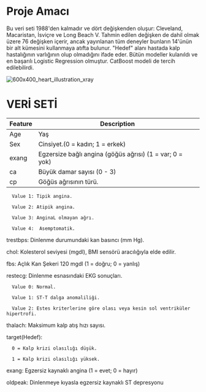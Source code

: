 # Proje Amacı 

Bu veri seti 1988'den kalmadır ve dört değişkenden oluşur: Cleveland, Macaristan, İsviçre ve Long Beach V. Tahmin edilen değişken de dahil olmak üzere 76 değişken içerir, ancak yayınlanan tüm deneyler bunların 14'ünün bir alt kümesini kullanmaya atıfta bulunur. "Hedef" alanı hastada kalp hastalığının varlığının olup olmadığını ifade eder. Bütün modeller kulanıldı ve en başarılı Logistic Regression olmuştur. CatBoost modeli de tercih edilebilirdi.

![600x400_heart_illustration_xray](https://github.com/user-attachments/assets/fd54e8dd-348e-48f4-9721-009f8118c6a7)


# VERİ SETİ

|Feature | Description                                                  |
| -------|--------------------------------------------------------------|
| Age    | Yaş                                                          |
| Sex    | Cinsiyet.(0 = kadın; 1 = erkek)                              |
| exang  | Egzersize bağlı angina (göğüs ağrısı) (1 = var; 0 = yok)     |
|ca      | Büyük damar sayısı (0 - 3)                                   |
|cp      | Göğüs ağrısının türü.                                        |

      Value 1: Tipik angina.

      Value 2: Atipik angina.

      Value 3: AnginaL olmayan ağrı.
      
      Value 4:  Asemptomatik.

trestbps: Dinlenme durumundaki kan basıncı (mm Hg).

chol: Kolesterol seviyesi (mgdl), BMI sensörü aracılığıyla elde edilir.

fbs: Açlık Kan Şekeri  120 mgdl (1 = doğru; 0 = yanlış)

restecg: Dinlenme esnasındaki EKG sonuçları.

      Value 0: Normal.

      Value 1: ST-T dalga anomaliliği.

      Value 2: Estes kriterlerine göre olası veya kesin sol ventriküler hipertrofi.

thalach: Maksimum kalp atış hızı sayısı.

target(Hedef):  

      0 = Kalp krizi olasılığı düşük.

      1 = Kalp krizi olasılığı yüksek.

exang: Egzersiz kaynaklı angina (1 = evet; 0 = hayır)

oldpeak: Dinlenmeye kıyasla egzersiz kaynaklı ST depresyonu
